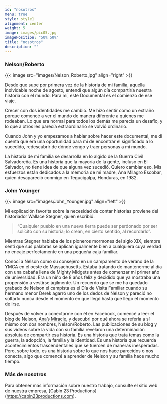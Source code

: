 ```yaml
---
id: "nosotros"
menu: true
style: style1
alignment: center
weight: 5
image: images/pic05.jpg
imagePosition: "50% 50%"
title: "nosotros"
description: ""
---
```


### Nelson/Roberto

{{< image src="images/Nelson_Roberto.jpg" align="right" >}}

Desde que supe por primera vez de la historia de mi familia, aquella inolvidable noche de agosto, entendi que algún día compartiría nuestra historia con el mundo. Para mí, este Documental es el comienzo de ese viaje.

Crecer con dos identidades me cambió. Me hizo sentir como un extraño porque comencé a ver el mundo de manera diferente a quienes me rodeaban. Lo que era normal para todos los demás me parecía un desafío, y lo que a otros les parecía extraordinario se volvió ordinario.

Cuando John y yo empezamos a hablar sobre hacer este documental, me di cuenta que era una oportunidad para mí de encontrar el significado a lo sucedido, redescubrir de dónde vengo y traer personas a mi mundo.

La historia de mi familia se desarrolla en lo algido de la Guerra Civil Salvadoreña. Es una historia que la mayoría de la gente, incluso en El Salvador, no tiene idea de que alguna vez sucedió. Quiero cambiar eso. Mis esfuerzos están dedicados a la memoria de mi madre, Ana Milagro Escobar, quien desapareció conmigo en Tegucigalpa, Honduras, en 1982.

### John Younger

{{< image src="images/John_Younger.jpg" align="left" >}}

Mi explicación favorita sobre la necesidad de contar historias proviene del historiador Wallace Stegner, quien escribió:

> “Cualquier pueblo en una nueva tierra puede ser perdonado por ser solícito con su historia; lo crean, en cierto sentido, al recordarlo”.

Mientras Stegner hablaba de los pioneros mormones del siglo XIX, siempre sentí que sus palabras se aplican igualmente bien a cualquiera cuya verdad no encaje perfectamente en una pequeña caja familiar.

Conocí a Nelson como su consejero en un campamento de verano de la YMCA en el oeste de Massachusetts. Estaba tratando de mantenerme al día con una cabaña llena de Mighty Midgets antes de comenzar mi primer año de universidad. Era un niño de 8 años feliz y decidido que ya mostraba una propensión a vestirse ágilmente. Un recuerdo que se me ha quedado grabado de Nelson el campista es el Día de Visita Familiar cuando su hermano menor Derek agarró uno de los dedos de Nelson y pareció no soltarlo nunca desde el momento en que llegó hasta que llegó el momento de irse.

Después de volver a conectarme con él en Facebook, comencé a leer el blog de Nelson, [Ana’s Miracle](https://www.anasmiracle.com), y descubri por qué ahora se refería a sí mismo con dos nombres, Nelson/Roberto. Las publicaciones de su blog y sus videos sobre la vida con su familia revelaron una determinación absoluta de compartir esa historia. Es una historia que trata temas como la guerra, la adopción, la familia y la identidad. Es una historia que recuerda acontecimientos trascendentales que se tuercen de maneras inesperadas. Pero, sobre todo, es una historia sobre lo que nos hace parecidos o nos conecta, algo que comencé a aprender de Nelson y su familia hace mucho tiempo.

### Más de nosotros

Para obtener más información sobre nuestro trabajo, consulte el sitio web de nuestra empresa, [Cabin 23 Productions] (https://cabin23productions.com).
